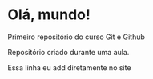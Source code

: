 # Olá, mundo!
Primeiro repositório do curso Git e Github

Repositório criado durante uma aula.

Essa linha eu add diretamente no site
